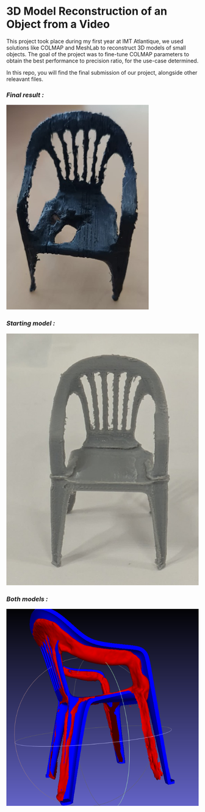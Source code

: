 # 3D Model Reconstruction of an Object from a Video

This project took place during my first year at IMT Atlantique, we used solutions like COLMAP and MeshLab to reconstruct 3D models of small objects. The goal of the project was to fine-tune COLMAP parameters to obtain the best performance to precision ratio, for the use-case determined.

In this repo, you will find the final submission of our project, alongside other releavant files.

### *Final result :*

![](img/chaise_finale.jpg)

### *Starting model :*

![](img/Chaise_initiale.jpg)

### *Both models  :*

![](img/comparaison_chaise_1.png)